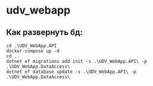 # udv_webapp

## Как развернуть бд:
```
cd .\UDV_WebApp.API
docker-compose up -d
cd ..
dotnet ef migrations add init -s .\UDV_WebApp.API\ -p .\UDV_WebApp.DataAccess\
dotnet ef database update -s .\UDV_WebApp.API\ -p .\UDV_WebApp.DataAccess\
```
